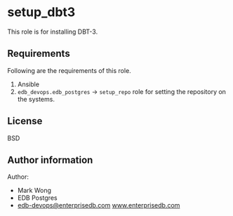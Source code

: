 # setup_dbt3

This role is for installing DBT-3.

## Requirements

Following are the requirements of this role.
  1. Ansible
  2. `edb_devops.edb_postgres` -> `setup_repo` role for setting the repository on
     the systems.

## License

BSD

## Author information

Author:

  * Mark Wong
  * EDB Postgres
  * edb-devops@enterprisedb.com www.enterprisedb.com
